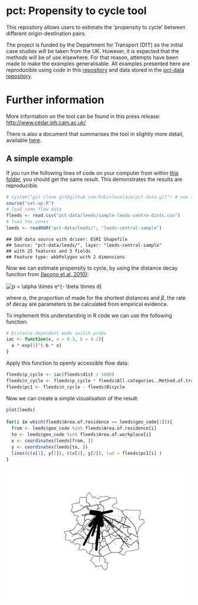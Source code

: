 <script type="text/javascript" src="http://www.math.union.edu/~dpvc/transfer/mathjax/mathjax-in-github.user.js"></script>

# pct: Propensity to cycle tool

This repository allows users to estimate the 'propensity to cycle' between
different origin-destination pairs.

The project is funded by the Department for Transport (DfT) so the initial
case studies will be taken from the UK. However, it is expected that the 
methods will be of use elsewhere. For that reason, attempts have been made
to make the examples generalisable. All examples presented here
are reproducible using code in this [repository](https://github.com/npct/pct)
and data stored in the [pct-data repository](https://github.com/npct/pct-data/).

# Further information

More information on the tool can be found in this press release:
http://www.cedar.iph.cam.ac.uk/

There is also a document that summarises the tool in slightly more detail,
available [here](https://www.dropbox.com/s/8gn715qg99ymdl2/National%20Propensity%20to%20Cycle%20Tool%20info%20sheet.pdf?dl=0).



## A simple example

If you run the following lines of code on your computer from within
[this folder](https://github.com/Robinlovelace/pct/archive/master.zip), you should get the same result. This demonstrates the results are reproducible.


```r
# system("git clone git@github.com:Robinlovelace/pct-data.git") # see set-up.R
source("set-up.R")
# load some flow data
fleeds <- read.csv("pct-data/leeds/sample-leeds-centre-dists.csv")
# load the zones
leeds <- readOGR("pct-data/leeds/", "leeds-central-sample")
```

```
## OGR data source with driver: ESRI Shapefile 
## Source: "pct-data/leeds/", layer: "leeds-central-sample"
## with 25 features and 3 fields
## Feature type: wkbPolygon with 2 dimensions
```

Now we can estimate propensity to cycle, by using the distance
decay function from [(Iacono et al. 2010)](http://linkinghub.elsevier.com/retrieve/pii/S0966692309000210):


<img src="http://www.sciweavers.org/tex2img.php?eq=p%20%3D%20%5Calpha%20%5Ctimes%20e%5E%7B-%20%5Cbeta%20%5Ctimes%20d%7D&bc=White&fc=Black&im=jpg&fs=12&ff=arev&edit=0" align="center" border="0" alt="p = \alpha \times e^{- \beta \times d}" width="117" height="24" />

where $\alpha$, the proportion of made for the shortest distances
and $\beta$, the rate of decay
are parameters to be calculated from empirical evidence. 

To implement this understanding in R code we can use the following function:


```r
# Distance-dependent mode switch probs
iac <- function(x, a = 0.3, b = 0.2){
  a * exp(1)^(-b * x)
}
```

Apply this function to openly accessible flow data:


```r
fleeds$p_cycle <- iac(fleeds$dist / 1000)
fleeds$n_cycle <- fleeds$p_cycle * fleeds$All.categories..Method.of.travel.to.work
fleeds$pc1 <- fleeds$n_cycle - fleeds$Bicycle
```

Now we can create a simple visualisation of the result:


```r
plot(leeds)

for(i in which(fleeds$Area.of.residence == leeds$geo_code[1])){
  from <- leeds$geo_code %in% fleeds$Area.of.residence[i]
  to <- leeds$geo_code %in% fleeds$Area.of.workplace[i]
  x <- coordinates(leeds[from, ])
  y <- coordinates(leeds[to, ])
  lines(c(x[1], y[1]), c(x[2], y[2]), lwd = fleeds$pc1[i] )
}
```

![](README_files/figure-html/unnamed-chunk-4-1.png) 

